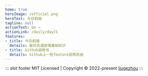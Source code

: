 ```yaml
---
home: true
heroImage: /official.png
heroText: 今日前端
tagline: null
actionText: Go →
actionLink: /daily/day21
features:
- title: 今日前端
  details: 每日五道前端基础知识
- title: Github说明书
  details: Github上一些feature说明总结
---
```


::: slot footer
MIT Licensed | Copyright © 2022-present [liugezhou](https://github.com/liugezhou)
:::
<comment/>